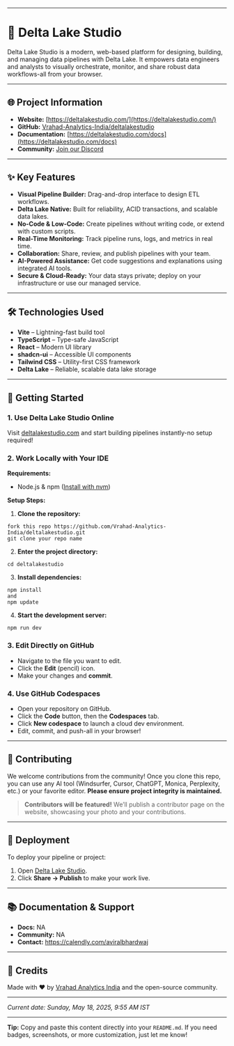 

---

# 🚀 Delta Lake Studio

Delta Lake Studio is a modern, web-based platform for designing, building, and managing data pipelines with Delta Lake. It empowers data engineers and analysts to visually orchestrate, monitor, and share robust data workflows-all from your browser.

---

## 🌐 Project Information

- **Website:** [https://deltalakestudio.com/](https://deltalakestudio.com/)
- **GitHub:** [Vrahad-Analytics-India/deltalakestudio](https://github.com/Vrahad-Analytics-India/deltalakestudio)
- **Documentation:** [https://deltalakestudio.com/docs](https://deltalakestudio.com/docs)
- **Community:** [Join our Discord](https://discord.gg/3h6zT4bY)

---

## ✨ Key Features

- **Visual Pipeline Builder:** Drag-and-drop interface to design ETL workflows.
- **Delta Lake Native:** Built for reliability, ACID transactions, and scalable data lakes.
- **No-Code \& Low-Code:** Create pipelines without writing code, or extend with custom scripts.
- **Real-Time Monitoring:** Track pipeline runs, logs, and metrics in real time.
- **Collaboration:** Share, review, and publish pipelines with your team.
- **AI-Powered Assistance:** Get code suggestions and explanations using integrated AI tools.
- **Secure \& Cloud-Ready:** Your data stays private; deploy on your infrastructure or use our managed service.

---

## 🛠️ Technologies Used

- **Vite** – Lightning-fast build tool
- **TypeScript** – Type-safe JavaScript
- **React** – Modern UI library
- **shadcn-ui** – Accessible UI components
- **Tailwind CSS** – Utility-first CSS framework
- **Delta Lake** – Reliable, scalable data lake storage

---

## 🚦 Getting Started

### 1. Use Delta Lake Studio Online

Visit [deltalakestudio.com](https://deltalakestudio.com/) and start building pipelines instantly-no setup required!

### 2. Work Locally with Your IDE

**Requirements:**

- Node.js \& npm ([Install with nvm](https://github.com/nvm-sh/nvm#installing-and-updating))

**Setup Steps:**

1. **Clone the repository:**

```
fork this repo https://github.com/Vrahad-Analytics-India/deltalakestudio.git
git clone your repo name 
```

2. **Enter the project directory:**

```
cd deltalakestudio
```

3. **Install dependencies:**

```
npm install
and
npm update
```

4. **Start the development server:**

```
npm run dev
```


### 3. Edit Directly on GitHub

- Navigate to the file you want to edit.
- Click the **Edit** (pencil) icon.
- Make your changes and **commit**.


### 4. Use GitHub Codespaces

- Open your repository on GitHub.
- Click the **Code** button, then the **Codespaces** tab.
- Click **New codespace** to launch a cloud dev environment.
- Edit, commit, and push-all in your browser!

---

## 🤝 Contributing

We welcome contributions from the community!
Once you clone this repo, you can use any AI tool (Windsurfer, Cursor, ChatGPT, Monica, Perplexity, etc.) or your favorite editor.
**Please ensure project integrity is maintained.**

> **Contributors will be featured!**
> We’ll publish a contributor page on the website, showcasing your photo and your contributions.

---

## 🚀 Deployment

To deploy your pipeline or project:

1. Open [Delta Lake Studio](https://deltalakestudio.com/).
2. Click **Share → Publish** to make your work live.

---

## 📚 Documentation \& Support

- **Docs:** NA
- **Community:** NA
- **Contact:** https://calendly.com/aviralbhardwaj

---

## 🏅 Credits

Made with ❤️ by [Vrahad Analytics India](https://github.com/Vrahad-Analytics-India) and the open-source community.

---

_Current date: Sunday, May 18, 2025, 9:55 AM IST_

---

**Tip:**
Copy and paste this content directly into your `README.md`.
If you need badges, screenshots, or more customization, just let me know!

